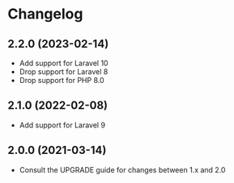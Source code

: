# Changelog

## 2.2.0 (2023-02-14)

- Add support for Laravel 10
- Drop support for Laravel 8
- Drop support for PHP 8.0

## 2.1.0 (2022-02-08)

- Add support for Laravel 9

## 2.0.0 (2021-03-14)

- Consult the UPGRADE guide for changes between 1.x and 2.0
